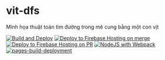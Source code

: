 # vit-dfs
Minh họa thuật toán tìm đường trong mê cung bằng một con vịt

[![Build and Deploy](https://github.com/thangved/vit-dfs/actions/workflows/github-pages-deploy.yml/badge.svg)](https://github.com/thangved/vit-dfs/actions/workflows/github-pages-deploy.yml)
[![Deploy to Firebase Hosting on merge](https://github.com/thangved/vit-dfs/actions/workflows/firebase-hosting-merge.yml/badge.svg)](https://github.com/thangved/vit-dfs/actions/workflows/firebase-hosting-merge.yml)
[![Deploy to Firebase Hosting on PR](https://github.com/thangved/vit-dfs/actions/workflows/firebase-hosting-pull-request.yml/badge.svg)](https://github.com/thangved/vit-dfs/actions/workflows/firebase-hosting-pull-request.yml)
[![NodeJS with Webpack](https://github.com/thangved/vit-dfs/actions/workflows/webpack.yml/badge.svg)](https://github.com/thangved/vit-dfs/actions/workflows/webpack.yml)
[![pages-build-deployment](https://github.com/thangved/vit-dfs/actions/workflows/pages/pages-build-deployment/badge.svg)](https://github.com/thangved/vit-dfs/actions/workflows/pages/pages-build-deployment)
